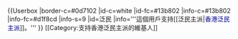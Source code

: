 {{Userbox
|border-c=#0d7102
|id-c=white
|id-fc=#13b802
|info-c=#13b802
|info-fc=#d1f8cd
|info-s=9
|id=泛民
|info='''這個用戶支持[[泛民主派|<span style="color: darkblue;">香港泛民主派</span>]]。'''
}}
<includeonly>[[Category:支持香港泛民主派的維基人]]</includeonly>